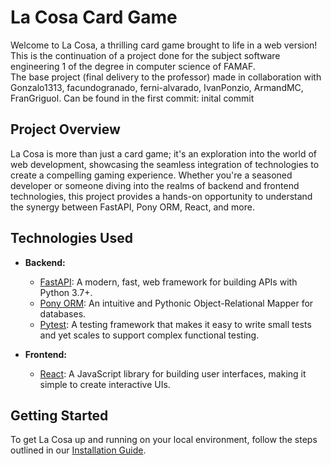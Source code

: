 # La Cosa Card Game
Welcome to La Cosa, a thrilling card game brought to life in a web version!   
This is the continuation of a project done for the subject software engineering 1 of the degree in computer science of FAMAF.  
The base project (final delivery to the professor) made in collaboration with  Gonzalo1313, facundogranado, ferni-alvarado, IvanPonzio, ArmandMC, FranGriguol. Can be found in the first commit: inital commit

## Project Overview

La Cosa is more than just a card game; it's an exploration into the world of web development, showcasing the seamless integration of technologies to create a compelling gaming experience. Whether you're a seasoned developer or someone diving into the realms of backend and frontend technologies, this project provides a hands-on opportunity to understand the synergy between FastAPI, Pony ORM, React, and more.

## Technologies Used

- **Backend:**
  - [FastAPI](https://fastapi.tiangolo.com/): A modern, fast, web framework for building APIs with Python 3.7+.
  - [Pony ORM](https://ponyorm.org/): An intuitive and Pythonic Object-Relational Mapper for databases.
  - [Pytest](https://pytest.org/): A testing framework that makes it easy to write small tests and yet scales to support complex functional testing.

- **Frontend:**
  - [React](https://reactjs.org/): A JavaScript library for building user interfaces, making it simple to create interactive UIs.

## Getting Started

To get La Cosa up and running on your local environment, follow the steps outlined in our [Installation Guide](#).
